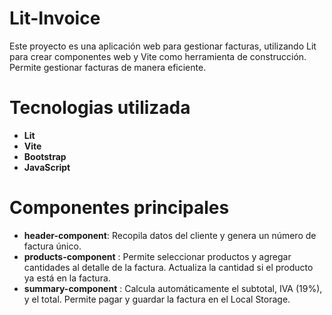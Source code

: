 # Lit-Invoice
Este proyecto es una aplicación web para gestionar facturas, utilizando Lit para crear componentes web y Vite como herramienta de construcción. Permite gestionar facturas de manera eficiente.

# Tecnologias utilizada 
- **Lit**
- **Vite**
- **Bootstrap**
- **JavaScript**

# Componentes principales
- **header-component**: Recopila datos del cliente y genera un número de factura único.
- **products-component** : Permite seleccionar productos y agregar cantidades al detalle de la factura. Actualiza la cantidad si el producto ya está en la factura.
- **summary-component** : Calcula automáticamente el subtotal, IVA (19%), y el total. Permite pagar y guardar la factura en el Local Storage.
